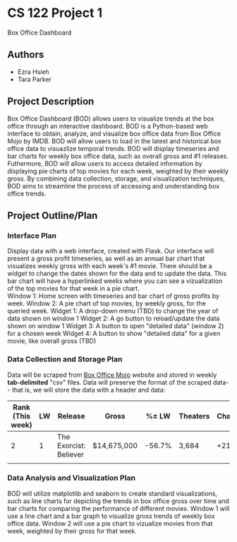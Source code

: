 # CS 122 Project 1

Box Office Dashboard

## Authors

- Ezra Hsieh
- Tara Parker

## Project Description

Box Office Dashboard (BOD) allows users to visualize trends at the box office through an interactive dashboard. BOD is a Python-based web interface to obtain, analyze, and visualize box office data from Box Office Mojo by IMDB. BOD will allow users to load in the latest and historical box office data to visuazlize temporal trends. BOD will display timeseries and bar charts for weekly box office data, such as overall gross and #1 releases. Futhermore, BOD will allow users to access detailed information by displaying pie charts of top movies for each week, weighted by their weekly gross. By combining data collection, storage, and visualization techniques, BOD aims to streamline the process of accessing and understanding box office trends.

## Project Outline/Plan

### Interface Plan

Display data with a web interface, created with Flask. Our interface will present a gross profit timeseries, as well as an annual bar chart that visualizes weekly gross with each week's #1 movie. There should be a widget to change the dates shown for the data and to update the data.
This bar chart will have a hyperlinked weeks where you can see a vizualization of the top movies for that week in a pie chart.  
Window 1: Home screen with timeseries and bar chart of gross profits by week.
Window 2: A pie chart of top movies, by weekly gross, for the queried week.
Widget 1: A drop-down menu (TBD) to change the year of data shown on window 1
Widget 2: A go button to reload/update the data shown on window 1
Widget 3: A button to open "detailed data" (window 2) for a chosen week
Widget 4: A button to show "detailed data" for a given movie, like overall gross (TBD)

### Data Collection and Storage Plan

Data will be scraped from [Box Office Mojo](https://www.boxofficemojo.com/date/) website and stored in weekly **tab-delimited** "csv" files.
Data will preserve the format of the scraped data-- that is, we will store the data with a header and data:

| Rank (This week) | LW  | Release                | Gross       | %± LW  | Theaters | Change | Average | Total Gross | Weeks | Distributor        |
| ---------------- | --- | ---------------------- | ----------- | ------ | -------- | ------ | ------- | ----------- | ----- | ------------------ |
| 2                | 1   | The Exorcist: Believer | $14,675,000 | -56.7% | 3,684    | +21    | $3,983  | $48,601,950 | 2     | Universal Pictures |
|                  |     |                        |             |        |          |        |         |             |       |                    |

### Data Analysis and Visualization Plan

BOD will utilize matplotlib and seaborn to create standard visualizations, such as line charts for depicting the trends in box office gross over time and bar charts for comparing the performance of different movies.
Window 1 will use a line chart and a bar graph to visualize gross trends of weekly box office data. Window 2 will use a pie chart to vizualize movies from that week, weighted by their gross for that week.

<!-- Other analysis and visualization plan if we have the time:
Comparative Analysis: BOD will visualize key metrics between different movies to facilitate a straightforward understanding of their relative performance. This will involve creating side-by-side bar charts or tables that highlight the differences in metrics such as total gross or average weekly gross between selected movies. -->
